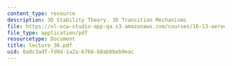 ```yaml
---
content_type: resource
description: 3D Stability Theory. 3D Transition Mechanisms
file: https://ol-ocw-studio-app-qa.s3.amazonaws.com/courses/16-13-aerodynamics-of-viscous-fluids-fall-2003/8a0c3adffd9d1a2a6768b8ab6beb9eac_lecture_36.pdf
file_type: application/pdf
resourcetype: Document
title: lecture_36.pdf
uid: 8a0c3adf-fd9d-1a2a-6768-b8ab6beb9eac
---
```

